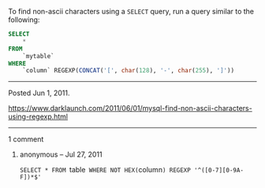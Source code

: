 To find non-ascii characters using a `SELECT` query, run a query similar to the following:

```sql
SELECT
    *
FROM
    `mytable`
WHERE
    `column` REGEXP(CONCAT('[', char(128), '-', char(255), ']'))
```

---

Posted Jun 1, 2011.

https://www.darklaunch.com/2011/06/01/mysql-find-non-ascii-characters-using-regexp.html

---

1 comment

<ol><li><div>

anonymous &ndash; Jul 27, 2011<div>

`SELECT * FROM `table` WHERE NOT HEX(`column`) REGEXP '^([0-7][0-9A-F])*$'`

</div></div></li></ol>